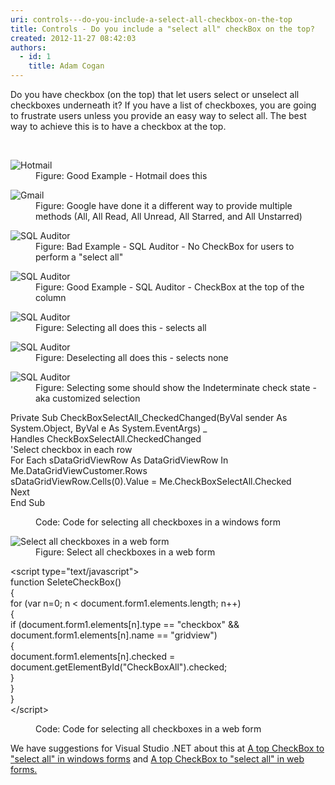 ```yaml
---
uri: controls---do-you-include-a-select-all-checkbox-on-the-top
title: Controls - Do you include a "select all" checkBox on the top?
created: 2012-11-27 08:42:03
authors:
  - id: 1
    title: Adam Cogan
---
```





<span class='intro'> <p>​​Do you have checkbox (on the top) that let users select or unselect all checkboxes underneath it? If you have a list of checkboxes, you are going to frustrate users unless you provide an easy way to select all. The best way to achieve this is to have a checkbox at the top.<br></p> </span>

​ 
<dl class="goodImage"><dt> <img alt="Hotmail" src="http&#58;//www.ssw.com.au/ssw/Standards/Rules/Images/HotmailSelectAll.gif" /> </dt><dd>Figure&#58; Good Example - Hotmail does this</dd></dl><dl class="image"><dt> <img alt="Gmail" src="http&#58;//www.ssw.com.au/ssw/Standards/Rules/Images/GmailSelectAll.gif" /> </dt><dd>Figure&#58; Google have done it a different way to provide multiple methods (All, All Read, All Unread, All Starred, and All Unstarred)</dd></dl><dl class="badImage"><dt> <img alt="SQL Auditor" src="http&#58;//www.ssw.com.au/ssw/Standards/Rules/Images/SQLAuditorSelectAll_Bad.jpg" /> </dt><dd>Figure&#58; Bad Example - SQL Auditor - No CheckBox for users to perform a &quot;select all&quot;</dd></dl><dl class="goodImage"><dt> <img alt="SQL Auditor" src="http&#58;//www.ssw.com.au/ssw/Standards/Rules/Images/SQLAuditorSelectAll_good.jpg" /> </dt><dd>Figure&#58; Good Example - SQL Auditor - CheckBox at the top of the column</dd></dl><dl class="image"><dt> <a name="SelectAll_MoreDetails"></a> <img alt="SQL Auditor" src="http&#58;//www.ssw.com.au/ssw/Standards/Rules/Images/SQLAuditorSelectAll_All.jpg" /></dt><dd>Figure&#58; Selecting all does this - selects all</dd></dl><dl class="image"><dt> <img alt="SQL Auditor" src="http&#58;//www.ssw.com.au/ssw/Standards/Rules/Images/SQLAuditorSelectAll_None.jpg" /> </dt><dd>Figure&#58; Deselecting all does this - selects none</dd></dl><dl class="image"><dt> <img alt="SQL Auditor" src="http&#58;//www.ssw.com.au/ssw/Standards/Rules/Images/SQLAuditorSelectAll_Customize.jpg" /> </dt><dd>Figure&#58; Selecting some should show the Indeterminate check state - aka customized selection</dd></dl><dl class="code"><dt><p>Private Sub CheckBoxSelectAll_CheckedChanged(ByVal sender As System.Object, ByVal e As System.EventArgs) _<br>Handles CheckBoxSelectAll.CheckedChanged<br>'Select checkbox in each row<br>For Each sDataGridViewRow As DataGridViewRow In Me.DataGridViewCustomer.Rows<br>sDataGridViewRow.Cells(0).Value = Me.CheckBoxSelectAll.Checked<br>Next<br>End Sub</p></dt><dd>Code&#58; Code for selecting all checkboxes in a windows form</dd></dl><dl class="image"><dt> <img alt="Select all checkboxes in a web form" src="http&#58;//www.ssw.com.au/ssw/Standards/Rules/Images/SelectAllCheckBox_Web.jpg" /> </dt><dd>Figure&#58; Select all checkboxes in a web form</dd></dl><dl class="code"><dt><p>&lt;script type=&quot;text/javascript&quot;&gt;<br>function SeleteCheckBox()<br>&#123; <br>for (var n=0; n &lt; document.form1.elements.length; n++) <br>&#123;<br>if (document.form1.elements[n].type == &quot;checkbox&quot; &amp;&amp; document.form1.elements[n].name == &quot;gridview&quot;)<br>&#123;<br>document.form1.elements[n].checked = document.getElementById(&quot;CheckBoxAll&quot;).checked; <br>&#125;<br>&#125;<br>&#125; <br>&lt;/script&gt;​<br></p> </dt><dd>Code&#58; Code for selecting all checkboxes in a web form</dd></dl><div>We have suggestions for Visual Studio .NET about this at <a href="http&#58;//www.ssw.com.au/ssw/Standards/BetterSoftwareSuggestions/MSForm.aspx#SelectAllCheckWindows">A top CheckBox to &quot;select all&quot; in windows forms</a> and <a href="http&#58;//www.ssw.com.au/ssw/Standards/BetterSoftwareSuggestions/MSAjax.aspx#SelectAllCheckWeb">A top CheckBox to &quot;select all&quot; in web forms.</a></div>


